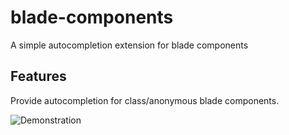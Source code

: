 # blade-components

A simple autocompletion extension for blade components

## Features

Provide autocompletion for class/anonymous blade components.

![Demonstration](https://github.com/webdevsavvy/blade-components/tree/master/images/blade-component-demonstration.gif?raw=true)